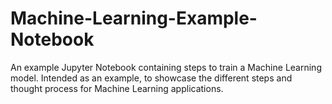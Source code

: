 # Machine-Learning-Example-Notebook
An example Jupyter Notebook containing steps to train a Machine Learning model. Intended as an example, to showcase the different steps and thought process for Machine Learning applications.

